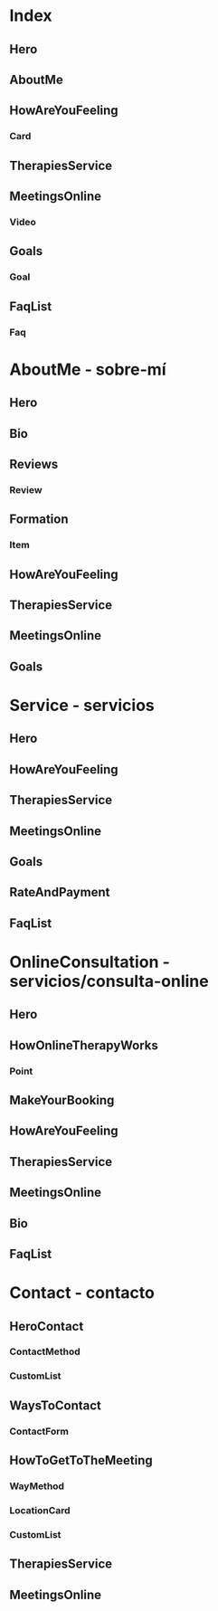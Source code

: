 # **Index**
## Hero
## AboutMe
## HowAreYouFeeling
### Card
## TherapiesService
## MeetingsOnline
### Video
## Goals
### Goal
## FaqList
### Faq

# **AboutMe** - sobre-mí
## Hero
## Bio
## Reviews
### Review
## Formation
### Item
## HowAreYouFeeling
## TherapiesService
## MeetingsOnline
## Goals

# **Service** - servicios
## Hero
## HowAreYouFeeling
## TherapiesService
## MeetingsOnline
## Goals
## RateAndPayment
## FaqList

# **OnlineConsultation** - servicios/consulta-online
## Hero
## HowOnlineTherapyWorks
### Point
## MakeYourBooking
## HowAreYouFeeling
## TherapiesService
## MeetingsOnline
## Bio
## FaqList

# **Contact** - contacto
## HeroContact
### ContactMethod
### CustomList  
## WaysToContact
### ContactForm
## HowToGetToTheMeeting
### WayMethod
### LocationCard
### CustomList
## TherapiesService
## MeetingsOnline
